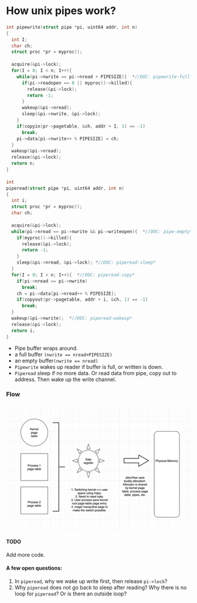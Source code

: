 # How unix pipes work?

```c
int pipewrite(struct pipe *pi, uint64 addr, int n)
{
  int I;
  char ch;
  struct proc *pr = myproc();

  acquire(&pi->lock);
  for(I = 0; I < n; I++){
    while(pi->nwrite == pi->nread + PIPESIZE){  *//DOC: pipewrite-full*
      if(pi->readopen == 0 || myproc()->killed){
        release(&pi->lock);
        return -1;
      }
      wakeup(&pi->nread);
      sleep(&pi->nwrite, &pi->lock);
    }
    if(copyin(pr->pagetable, &ch, addr + I, 1) == -1)
      break;
    pi->data[pi->nwrite++ % PIPESIZE] = ch;
  }
  wakeup(&pi->nread);
  release(&pi->lock);
  return n;
}

int
piperead(struct pipe *pi, uint64 addr, int n)
{
  int i;
  struct proc *pr = myproc();
  char ch;

  acquire(&pi->lock);
  while(pi->nread == pi->nwrite && pi->writeopen){  *//DOC: pipe-empty*
    if(myproc()->killed){
      release(&pi->lock);
      return -1;
    }
    sleep(&pi->nread, &pi->lock); *//DOC: piperead-sleep*
  }
  for(I = 0; I < n; I++){  *//DOC: piperead-copy*
    if(pi->nread == pi->nwrite)
      break;
    ch = pi->data[pi->nread++ % PIPESIZE];
    if(copyout(pr->pagetable, addr + i, &ch, 1) == -1)
      break;
  }
  wakeup(&pi->nwrite);  *//DOC: piperead-wakeup*
  release(&pi->lock);
  return i;
}
```

* Pipe buffer wraps around. 
* a full buffer `(nwrite == nread+PIPESIZE)`
* an empty buffer`(nwrite == nread)`
* `Pipewrite` wakes up reader if buffer is full, or written is down.
* `Piperead` sleep if no more data. Or read data from pipe, copy out to address. Then wake up the write channel.

### Flow

![](../.gitbook/assets/image%20%2823%29.png)

#### TODO

Add more code.

#### A few open questions:

1. In `piperead`, why we wake up write first, then release `pi->lock`?
2. Why `piperead` does not go back to sleep after reading? Why there is no loop for `piperead`? Or is there an outside loop?

